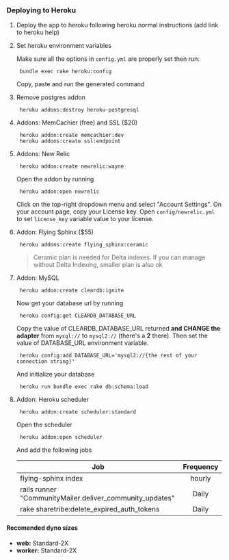 ### Deploying to Heroku

1. Deploy the app to heroku following heroku normal instructions (add link to  heroku help)

1. Set heroku environment variables

	Make sure all the options in `config.yml` are properly set then run:
	
		bundle exec rake heroku:config
		
	Copy, paste and run the generated command	
	
1. Remove postgres addon

        heroku addons:destroy heroku-postgresql

1. Addons: MemCachier (free) and SSL ($20)
  
        heroku addon:create memcachier:dev
        heroku addons:create ssl:endpoint
        
1. Addons: New Relic

        heroku addon:create newrelic:wayne
        
	Open the addon by running
	
		heroku addon:open newrelic
 
 	Click on the top-right dropdown menu and select "Account Settings". On your account page, copy your License key.
 	Open `config/newrelic.yml` to set `license_key` variable value to your license.
 	
       
1. Addon: Flying Sphinx ($55)

        heroku addons:create flying_sphinx:ceramic

    > Ceramic plan is needed for Delta indexes. If you can manage without Delta Indexing, smaller plan is also ok
        

1. Addon: MySQL

        heroku addon:create cleardb:ignite
        
    Now get your database url by running
    
    	heroku config:get CLEARDB_DATABASE_URL
    
    Copy the value of CLEARDB_DATABASE_URL returned **and CHANGE the adapter** from `mysql://` to `mysql2://` (there's a **2** there).
    Then set the value of DATABASE_URL environment variable.

        heroku config:add DATABASE_URL='mysql2://{the rest of your connection string}'

    And initialize your database
    
        heroku run bundle exec rake db:schema:load
			
1. Addon: Heroku scheduler

        heroku addon:create scheduler:standard
        
    Open the scheduler
    
    	heroku addon:open scheduler

    And add the following jobs

	| Job                                                      | Frequency |
	|----------------------------------------------------------|:---------:|
	| flying-sphinx index                                      |   hourly  |
	| rails runner "CommunityMailer.deliver_community_updates" |   Daily   |
	| rake sharetribe:delete_expired_auth_tokens               |   Daily   |
        
        
#### Recomended dyno sizes

- **web:** Standard-2X
- **worker:** Standard-2X
